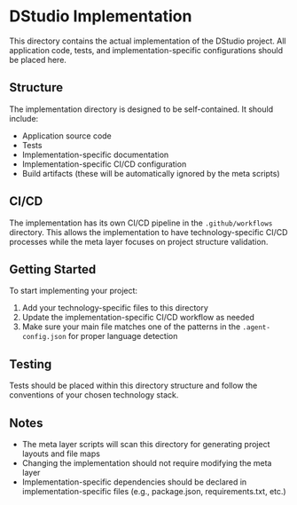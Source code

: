 # DStudio Implementation

This directory contains the actual implementation of the DStudio project. All application code, tests, and implementation-specific configurations should be placed here.

## Structure

The implementation directory is designed to be self-contained. It should include:

- Application source code
- Tests
- Implementation-specific documentation
- Implementation-specific CI/CD configuration
- Build artifacts (these will be automatically ignored by the meta scripts)

## CI/CD

The implementation has its own CI/CD pipeline in the `.github/workflows` directory. This allows the implementation to have technology-specific CI/CD processes while the meta layer focuses on project structure validation.

## Getting Started

To start implementing your project:

1. Add your technology-specific files to this directory
2. Update the implementation-specific CI/CD workflow as needed
3. Make sure your main file matches one of the patterns in the `.agent-config.json` for proper language detection

## Testing

Tests should be placed within this directory structure and follow the conventions of your chosen technology stack.

## Notes

- The meta layer scripts will scan this directory for generating project layouts and file maps
- Changing the implementation should not require modifying the meta layer
- Implementation-specific dependencies should be declared in implementation-specific files (e.g., package.json, requirements.txt, etc.)
